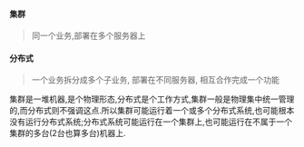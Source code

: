 #### 集群

> 同一个业务,部署在多个服务器上

#### 分布式

> 一个业务拆分成多个子业务, 部署在不同服务器, 相互合作完成一个功能 

集群是一堆机器,是个物理形态,分布式是个工作方式,集群一般是物理集中统一管理的,而分布式则不强调这点.所以集群可能运行着一个或多个分布式系统,也可能根本没有运行分布式系统;分布式系统可能运行在一个集群上,也可能运行在不属于一个集群的多台(2台也算多台)机器上.